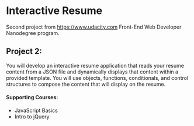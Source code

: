 # Interactive Resume
Second project from https://www.udacity.com Front-End Web Developer Nanodegree program.

## Project 2:
You will develop an interactive resume application that reads your resume content from a JSON file and dynamically displays that content within a provided template. You will use objects, functions, conditionals, and control structures to compose the content that will display on the resume.

#### Supporting Courses:
* JavaScript Basics
* Intro to jQuery
